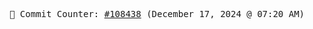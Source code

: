 <p align="center">
    <samp>
        📮 Commit Counter: <a href="https://github.com/Javascript-void0/Javascript-void0/commits/main">#108438</a> (December 17, 2024 @ 07:20 AM)
    </samp>
</p>